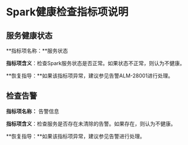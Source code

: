 # Spark健康检查指标项说明<a name="mrs_01_0530"></a>

## 服务健康状态<a name="zh-cn_topic_0038778880_section3814959811333"></a>

**指标项名称：**服务状态

**指标项含义**：检查Spark服务状态是否正常。如果状态不正常，则认为不健康。

**恢复指导：**如果该指标项异常，建议参见告警ALM-28001进行处理。

## 检查告警<a name="zh-cn_topic_0038778880_section6486123711334"></a>

**指标项名称：**  告警信息

**指标项含义**：检查服务是否存在未清除的告警。如果存在，则认为不健康。

**恢复指导：**如果该指标项异常，建议参见告警进行处理。

